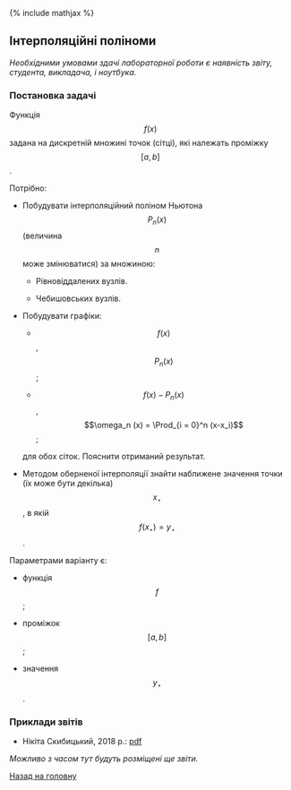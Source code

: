 {% include mathjax %}

## Інтерполяційні поліноми

_Необхідними умовами здачі лабораторної роботи є наявність звіту, студента, викладача, і ноутбука._

### Постановка задачі

Функція $$f(x)$$ задана на дискретній множині точок (сітці), які належать проміжку $$[a,b]$$. 

Потрібно:

- Побудувати інтерполяційний поліном Ньютона $$P_n (x)$$ (величина $$n$$ може змінюватися) за множиною:
	
	- Рівновіддалених вузлів.
	
	- Чебишовських вузлів.

- Побудувати графіки:
	
	- $$f(x)$$, $$P_n(x)$$;
		
	- $$f(x) - P_n (x)$$, $$\omega_n (x) = \Prod_{i = 0}^n (x-x_i)$$;
	
	для обох сіток. Пояснити отриманий результат.

- Методом оберненої інтерполяції знайти наближене значення точки (їх може бути декілька) $$x_\star$$, в якій $$f(x_\star)=y_\star$$.

Параметрами варіанту є:

- функція $$f$$;

- проміжок $$[a, b]$$;

- значення $$y_\star$$.

<!-- ### Варіанти -->

### Приклади звітів

- Нікіта Скибицький, 2018&nbsp;р.: [pdf](tex/report.pdf)

_Можливо з часом тут будуть розміщені ще звіти._

[Назад на головну](../../README.md)